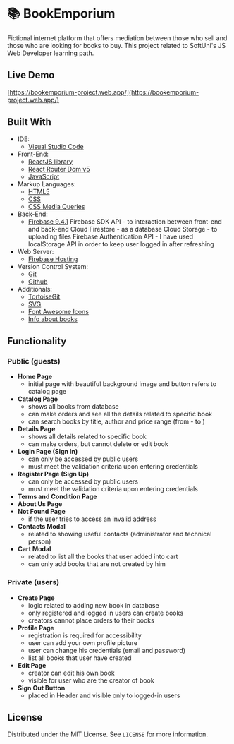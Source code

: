 # 📚 BookEmporium

Fictional internet platform that offers mediation between those who sell and those who are looking for books to buy. This project related to SoftUni's JS Web Developer learning path.

## Live Demo

[https://bookemporium-project.web.app/](https://bookemporium-project.web.app/)


 ## Built With


- IDE:
  - [Visual Studio Code](https://code.visualstudio.com/ "Visual Studio Code")
- Front-End:
  - [ReactJS library](https://reactjs.org/ "ReactJS library")
  - [React Router Dom v5](https://v5.reactrouter.com/ "React Router Dom v5")
  - [JavaScript](https://developer.mozilla.org/en-US/docs/Web/JavaScript "JavaScript")
- Markup Languages:
  - [HTML5](https://developer.mozilla.org/en-US/docs/Web/HTML "HTML5")
  - [CSS](https://developer.mozilla.org/en-US/docs/Web/CSS "CSS3")
  - [CSS Media Queries](https://developer.mozilla.org/en-US/docs/Web/CSS/Media_Queries/Using_media_queries "CSS Media Queries")
- Back-End:
  - [Firebase 9.4.1](https://firebase.google.com/ "Firebase 9.4.1")
Firebase SDK API - to interaction between front-end and back-end
Cloud Firestore - as a database
Cloud Storage - to uploading files
Firebase Authentication API - I have used localStorage API in order to keep user logged in after refreshing
- Web Server:
  - [Firebase Hosting](https://firebase.google.com/docs/hosting "Firebase Hosting")
- Version Control System:
  - [Git](https://github.com/ "Git")
  - [Github](https://git-scm.com/ "Github")
- Additionals:
  - [TortoiseGit](https://tortoisegit.org/ "TortoiseGit")
  - [SVG](https://developer.mozilla.org/en-US/docs/Web/SVG "SVG")
  - [Font Awesome Icons](https://fontawesome.com/icons "Font Awesome Icons")
  - [Info about books](https://www.goodreads.com/ "Info about books")


## Functionality


### Public (guests)

- **Home Page**
    - initial page with beautiful background image and button refers to catalog page
- **Catalog Page**
    - shows all books from database
    - can make orders and see all the details related to specific book
    - can search books by title, author and price range (from - to )
- **Details Page**
    - shows all details related to specific book
    - can make orders, but cannot delete or edit book
- **Login Page (Sign In)**
    - can only be accessed by public users
    - must meet the validation criteria upon entering credentials
- **Register Page (Sign Up)**
    - can only be accessed by public users
    - must meet the validation criteria upon entering credentials
- **Terms and Condition Page**
- **About Us Page**
- **Not Found Page**
    - if the user tries to access an invalid address
- **Contacts Modal**
    - related to showing useful contacts (administrator and technical person)
- **Cart Modal**
    - related to list all the books that user added into cart
    - can only add books that are not created by him

### Private (users)

- **Create Page**
    - logic related to adding new book in database
    - only registered and logged in users can create books
    - creators cannot place orders to their books
- **Profile Page** 
    - registration is required for accessibility
    - user can add your own profile picture
    - user can change his credentials (email and password)
    - list all books that user have created
- **Edit Page**
    - creator can edit his own book
    - visible for user who are the creator of book
- **Sign Out Button**
    - placed in Header and visible only to logged-in users


## License


Distributed under the MIT License. See `LICENSE` for more information.
